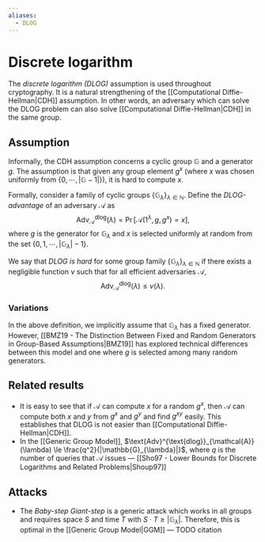 ```yaml
---
aliases:
  - DLOG
---
```

# Discrete logarithm
The *discrete logarithm (DLOG)* assumption is used throughout cryptography. It is a natural strengthening of the [[Computational Diffie-Hellman|CDH]] assumption. In other words, an adversary which can solve the DLOG problem can also solve [[Computational Diffie-Hellman|CDH]] in the same group.

## Assumption
Informally, the CDH assumption concerns a cyclic group $\mathbb{G}$ and a generator $g$. The assumption is that given any group element $g^x$ (where $x$ was chosen uniformly from $\{0, \cdots, |\mathbb{G} - 1|\}$), it is hard to compute $x$.

Formally, consider a family of cyclic groups $\{\mathbb{G}_{\lambda}\}_{\lambda \in \mathbb{N}}$. Define the *DLOG-advantage* of an adversary $\mathcal{A}$ as $$\text{Adv}^{\text{dlog}}_{\mathcal{A}}(\lambda) = \Pr[\mathcal{A}(1^{\lambda},g,g^x)=x],$$ where $g$ is the generator for $\mathbb{G}_{\lambda}$ and $x$ is selected uniformly at random from the set $\{0, 1, \cdots, |\mathbb{G}_{\lambda}| - 1\}$.

We say that *DLOG is hard* for some group family $\{\mathbb{G}_{\lambda}\}_{\lambda \in \mathbb{N}}$ if there exists a negligible function $\nu$ such that for all efficient adversaries $\mathcal{A}$, $$\text{Adv}^{\text{dlog}}_{\mathcal{A}}(\lambda) \le \nu(\lambda).$$
### Variations
In the above definition, we implicitly assume that $\mathbb{G}_{\lambda}$ has a fixed generator. However, [[BMZ19 - The Distinction Between Fixed and Random Generators in Group-Based Assumptions|BMZ19]] has explored technical differences between this model and one where $g$ is selected among many random generators.


## Related results
- It is easy to see that if $\mathcal{A}$ can compute $x$ for a random $g^x$, then $\mathcal{A}$ can compute both $x$ and $y$ from $g^{x}$ and $g^{y}$ and find $g^{xy}$ easily. This establishes that DLOG is not easier than [[Computational Diffie-Hellman|CDH]].
- In the [[Generic Group Model]], $\text{Adv}^{\text{dlog}}_{\mathcal{A}}(\lambda) \le \frac{q^2}{|\mathbb{G}_{\lambda}|}$, where $q$ is the number of queries that $\mathcal{A}$ issues — [[Sho97 - Lower Bounds for Discrete Logarithms and Related Problems|Shoup97]]


## Attacks
- The *Baby-step Giant-step* is a generic attack which works in all groups and requires space $S$ and time $T$ with $S\cdot T \ge |\mathbb{G}_{\lambda}|$. Therefore, this is optimal in the [[Generic Group Model|GGM]] — TODO citation
